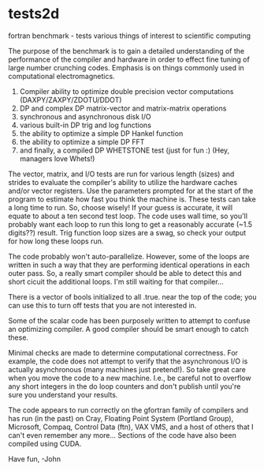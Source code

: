 # tests2d
fortran benchmark - tests various things of interest to scientific computing

The purpose of the benchmark is to gain a detailed understanding of the performance of the compiler
and hardware in order to effect fine tuning of large number crunching codes. Emphasis is on things
commonly used in computational electromagnetics.

1) Compiler ability to optimize double precision vector computations (DAXPY/ZAXPY/ZDOTU/DDOT)
2) DP and complex DP matrix-vector and matrix-matrix operations
3) synchronous and asynchronous disk I/O
4) various built-in DP trig and log functions
5) the ability to optimize a simple DP Hankel function
6) the ability to optimize a simple DP FFT
7) and finally, a compiled DP WHETSTONE test (just for fun :) (Hey, managers love Whets!)

The vector, matrix, and I/O tests are run for various length (sizes) and strides to evaluate
the compiler's ability to utilize the hardware caches and/or vector registers. Use the parameters
prompted for at the start of the program to estimate how fast you think the machine is. These 
tests can take a long time to run. So, choose wisely! If your guess is accurate, it will equate
to about a ten second test loop. The code uses wall time, so you'll probably want each loop to
run this long to get a reasonably accurate (~1.5 digits??) result. Trig function loop sizes are
a swag, so check your output for how long these loops run.

The code probably won't auto-parallelize. However, some of the loops are written in such a way
that they are performing identical operations in each outer pass. So, a really smart compiler
should be able to detect this and short cicuit the additional loops. I'm still waiting for that
compiler...

There is a vector of bools initialized to all .true. near the top of the code; you can use this
to turn off tests that you are not interested in.

Some of the scalar code has been purposely written to attempt to confuse an optimizing compiler. A 
good compiler should be smart enough to catch these. 

Minimal checks are made to determine computational correctness. For example, the code does not
attempt to verify that the asynchronous I/O is actually asynchronous (many machines just pretend!).
So take great care when you move the code to a new machine. I.e., be careful not to overflow any
short integers in the do loop counters and don't publish until you're sure you understand your results.

The code appears to run correctly on the gfortran family of compilers and has run (in the past) on
Cray, Floating Point System (Portland Group), Microsoft, Compaq, Control Data (ftn), VAX VMS, and a host
of others that I can't even remember any more... Sections of the code have also been compiled using CUDA.

Have fun,
-John
